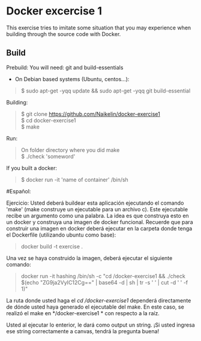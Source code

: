 # Docker excercise 1

This exercise tries to imitate some situation that you may experience when building through the source code with Docker.

## Build

Prebuild: 
You will need: git and build-essentials
 - On Debian based systems (Ubuntu, centos...):
> $ sudo apt-get -yqq update && sudo apt-get -yqq git build-essential

Building:
> $ git clone https://github.com/Naikelin/docker-exercise1  \
> $ cd docker-exercise1  \
> $ make

Run:

> On folder directory where you did make  \
> $ ./check 'someword'

If you built a docker:

> $ docker run -it 'name of container' /bin/sh

#Español:

Ejercicio: 
Usted deberá buildear esta aplicación ejecutando el comando 'make' (make construye un ejecutable para un archivo c). Este ejecutable recibe un argumento como una palabra. La idea es que construya esto en un docker y construya una imagen de docker funcional. Recuerde que para construir una imagen en docker deberá ejecutar en la carpeta donde tenga el Dockerfile (utilizando ubuntu como base):

> docker build -t exercise .

Una vez se haya construido la imagen, deberá ejecutar el siguiente comando:
> docker run -it hashing /bin/sh -c "cd /docker-exercise1 && ./check $(echo "ZG9ja2VyIC12Cg==" | base64 -d | sh | tr -s ' ' | cut -d ' ' -f 1)"

La ruta donde usted haga el *cd /docker-exercise1*  dependerá directamente de dónde usted haya generado el ejecutable del make. En este caso, se realizó el make en */docker-exercise1 * con respecto a la raíz.

Usted al ejecutar lo enterior, le dará como output un string. ¡Si usted ingresa ese string correctamente a canvas, tendrá la pregunta buena!
